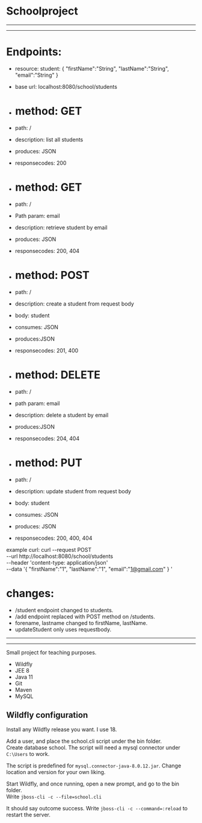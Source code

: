 # Schoolproject
--------------------------------------------------------------------------
--------------------------------------------------------------------------
# Endpoints:
  
 * resource: student:
 {
 "firstName":"String",
 "lastName":"String", 
 "email":"String"
 }
  
  * base url: localhost:8080/school/students

  
  * # method: GET
  * path: /
  * description: list all students
  * produces: JSON
  * responsecodes: 200
  
  * # method: GET
  * path: /
  * Path param: email
  * description: retrieve student by email
  * produces: JSON
  * responsecodes: 200, 404
  
  * # method: POST
  * path: /
  * description: create a student from request body
  * body: student
  * consumes: JSON
  * produces:JSON
  * responsecodes: 201, 400
  
  
  * # method: DELETE
  * path: /
  * path param: email
  * description: delete a student by email
  * produces:JSON
  * responsecodes: 204, 404
  
  * # method: PUT
  * path: /
  * description: update student from request body
  * body: student
  * consumes: JSON
  * produces: JSON
  * responsecodes: 200, 400, 404

  
  example curl: 
  curl --request POST \
  --url http://localhost:8080/school/students \
  --header 'content-type: application/json' \
  --data '{	
	"firstName":"1",
	"lastName":"1",
	"email":"1@gmail.com"
}	'


# changes:

  * /student endpoint changed to students.
  * /add endpoint replaced with POST method on /students.
  * forename, lastname changed to firstName, lastName.
  * updateStudent only uses requestbody.
  
--------------------------------------------------------------------------
--------------------------------------------------------------------------
Small project for teaching purposes.

* Wildfly
* JEE 8 
* Java 11
* Git
* Maven
* MySQL

## Wildfly configuration

Install any Wildfly release you want. I use 18.

Add a user, and place the school.cli script under the bin folder.<br>
Create database school. The script will need a mysql connector under `C:\Users`
to work. 

The script is predefined for `mysql.connector-java-8.0.12.jar`. Change location and version for your own liking.

Start Wildfly, and once running, open a new prompt, and go to the bin folder.<br>
Write `jboss-cli -c --file=school.cli`

It should say outcome success. Write `jboss-cli -c --command=:reload` to restart the server.



 
